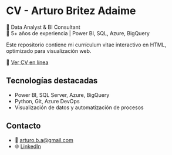 # CV - Arturo Britez Adaime

💼 Data Analyst & BI Consultant  
🔎 5+ años de experiencia | Power BI, SQL, Azure, BigQuery

Este repositorio contiene mi currículum vitae interactivo en HTML, optimizado para visualización web.

🔗 [Ver CV en línea](https://arturobritezadaime.github.io/cv-arturo-britez/)

## Tecnologías destacadas
- Power BI, SQL Server, Azure, BigQuery
- Python, Git, Azure DevOps
- Visualización de datos y automatización de procesos

## Contacto
- 📧 arturo.b.a@gmail.com  
- 🌐 [LinkedIn](https://linkedin.com/in/arturo-britez)
